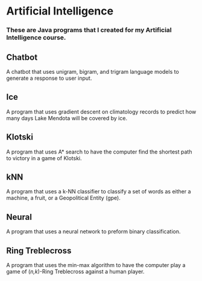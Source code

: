 # Artificial Intelligence
### These are Java programs that I created for my Artificial Intelligence course.

## Chatbot
A chatbot that uses unigram, bigram, and trigram language models to generate a response to user input.

## Ice
A program that uses gradient descent on climatology records to predict how many days Lake Mendota will be covered by ice.

## Klotski
A program that uses A* search to have the computer find the shortest path to victory in a game of Klotski.

## kNN
A program that uses a k-NN classifier to classify a set of words as either a machine, a fruit, or a Geopolitical Entity (gpe).

## Neural
A program that uses a neural network to preform binary classification.

## Ring Treblecross
A program that uses the min-max algorithm to have the computer play a game of (*n,k*)-Ring Treblecross against a human player.
